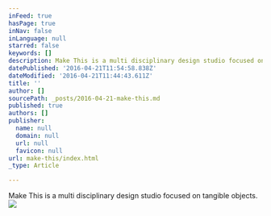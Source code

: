 ```yaml
---
inFeed: true
hasPage: true
inNav: false
inLanguage: null
starred: false
keywords: []
description: Make This is a multi disciplinary design studio focused on tangible objects.
datePublished: '2016-04-21T11:54:58.838Z'
dateModified: '2016-04-21T11:44:43.611Z'
title: ''
author: []
sourcePath: _posts/2016-04-21-make-this.md
published: true
authors: []
publisher:
  name: null
  domain: null
  url: null
  favicon: null
url: make-this/index.html
_type: Article

---
```

Make This is a multi disciplinary design studio focused on tangible objects.
![](https://the-grid-user-content.s3-us-west-2.amazonaws.com/b3665f1f-5b02-497d-a6a3-234cceb74662.jpg)